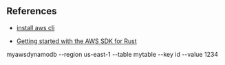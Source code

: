 
## References

* [install aws cli](https://docs.aws.amazon.com/cli/latest/userguide/getting-started-install.html)

* [Getting started with the AWS SDK for Rust](https://docs.aws.amazon.com/sdk-for-rust/latest/dg/getting-started.html)


myawsdynamodb --region us-east-1 --table mytable --key id --value 1234
